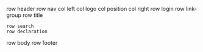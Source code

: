 row header
    row nav
        col left
            col logo
            col position
        col right
            row login
            row link-group
    row title
        
    row search
    row declaration
row body
row footer